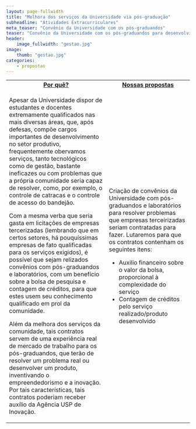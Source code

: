 ```yaml
---
layout: page-fullwidth
title: "Melhora dos serviços da Universidade via pós-graduação"
subheadline: "Atividades Extracurriculares"
meta_teaser: "Convênio da Universidade com os pós-graduandos"
teaser: "Convênio da Universidade com os pós-graduandos para desenvolvimento de serviços e produtos de inovação para a comunidade universitária"
header:
    image_fullwidth: "gestao.jpg"
image:
    thumb: "gestao.jpg"
categories:
    - propostas
---
```

<table style="width: 100%">
    <tr>
        <td><b><u><center>Por quê?</center></u></b></td><td><b><u><center>Nossas propostas</center></u></b></td>
    </tr><tr>
        <td><p>Apesar da Universidade dispor de estudantes e docentes extremamente qualificados nas mais diversas áreas, que, após defesas, compõe cargos importantes de desenvolvimento no setor produtivo, frequentemente obervamos serviços, tanto tecnológicos como de gestão, bastante ineficazes ou com problemas que a própria comunidade seria capaz de resolver, como, por exemplo, o controle de catracas e o controle de acesso do bandejão.</p>
            <p>Com a mesma verba que seria gasta em licitações de empresas tercerizadas (lembrando que em certos setores, há pouquíssimas empresas de fato qualificadas para os serviços exigidos), é possível que sejam relizados convênios com pós-graduandos e laboratórios, com um benefício sobre a bolsa de pesquisa e contagem de créditos, para que estes usem seu conhecimento qualificado em prol da comunidade.</p>
            <p>Além da melhora dos serviços da comunidade, tais contratos servem de uma experiência real de mercado de trabalho para os pós-graduandos, que terão de resolver um problema real ou desenvolver um produto, inventivando o empreendedorismo e a inovação. Por tais características, tais contratos poderiam receber auxílio da Agência USP de Inovação.
        </td><td>
            <p>Criação de convênios da Universidade com pós-graduandos e laboratórios para resolver problemas que empresas terceirizadas seriam contratadas para fazer. Lutaremos para que os contratos contenham os seguintes itens:<ul>
                <li>Auxilio financeiro sobre o valor da bolsa, proporcional à complexidade do serviço</li>
                <li>Contagem de créditos pelo serviço realizado/produto desenvolvido</li>
            </ul></p>
        </td>
    </tr>
</table>
